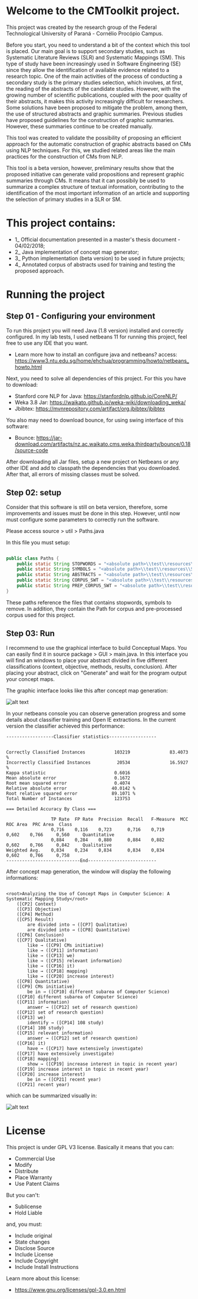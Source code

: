 # Welcome to the CMToolkit project.

This project was created by the research group of the Federal Technological University of Paraná - Cornélio Procópio Campus.


Before you start, you need to understand a bit of the context which this tool is placed. Our main goal is to support secondary studies, such as Systematic Literature Reviews (SLR) and Systematic Mappings (SM). This type of study have been increasingly used in Software Engineering (SE) since they allow
the identification of available evidence related to a research topic. One of the main activities of the process of conducting a secondary study is the primary studies selection, which involves, at first, the reading of the abstracts of the candidate studies. However, with the growing number of scientific publications, coupled with the poor quality of their abstracts, it makes this activity increasingly difficult for researchers. Some solutions have been proposed to mitigate the problem, among them, the use of structured abstracts and graphic summaries. Previous studies have proposed guidelines for the construction of graphic summaries. However, these summaries continue to be created manually. 

This tool was created to validate the possibility of proposing an efficient approach for the automatic construction of graphic abstracts based on CMs using NLP techniques. For this, we studied related areas like the main practices for the construction of CMs from NLP. 

This tool is a beta version, however, preliminary results show that the proposed initiative can generate valid propositions and represent graphic summaries through CMs. It means that it can possibily be used to summarize a complex structure of textual information, contributing to the identification of the most important information of an article and supporting the selection of primary studies in a SLR or SM. 


# This project contains:

- 1_ Official documentation presented in a master's thesis document - 04/02/2018;
- 2_ Java implementation of concept map generator;
- 3_ Python implementation (beta version) to be used in future projects;
- 4_ Annotated corpus of abstracts used for training and testing the proposed approach.

# Running the project

## Step 01 - Configuring your environment

To run this project you will need Java (1.8 version) installed and correctly configured. In my lab tests, I used netbeans 11 for running this project, feel free to use any IDE that you want.

- Learn more how to install an configure java and netbeans? access: 
https://www3.ntu.edu.sg/home/ehchua/programming/howto/netbeans_howto.html

Next, you need to solve all dependencies of this project. For this you have to download:

- Stanford core NLP for Java: https://stanfordnlp.github.io/CoreNLP/
- Weka 3.8 Jar: https://waikato.github.io/weka-wiki/downloading_weka/
- Jbibtex: https://mvnrepository.com/artifact/org.jbibtex/jbibtex
 
You also may need to download bounce, for using swing interface of this software:

- Bounce: https://jar-download.com/artifacts/nz.ac.waikato.cms.weka.thirdparty/bounce/0.18/source-code

After downloading all Jar files, setup a new project on Netbeans or any other IDE and add to classpath the dependencies that you downloaded. After that, all errors of missing classes must be solved.

## Step 02: setup

Consider that this software is still on beta version, therefore, some improvements and issues must be done in this step. However, until now must configure some parameters to correctly run the software. 

Please access source > util > Paths.java

In this file you must setup:
```Java

public class Paths {
    public static String STOPWORDS = "<absolute path>\\test\\resources\\Stopwords.txt";
    public static String SYMBOLS = "<absolute path>\\test\\resources\\Symbols.txt";
    public static String ABSTRACTS = "<absolute path>\\test\\resources\\abstracts";
    public static String CORPUS_SWT = "<absolute path>\\test\\resources\\Corpus\\SoftwareTest";
    public static String PREP_CORPUS_SWT = "<absolute path>\\test\\resources\\PreProcessedCorpus\\SoftwareTest";
}

```

These paths reference the files that contains stopwords, symbols to remove. In addition, they contain the Path for corpus and pre-processed corpus used for this project. 

## Step 03: Run

I recommend to use the graphical interface to build Conceptual Maps. You can easily find it in source package > GUI > main.java. In this interface you will find an windows to place your abstract divided in five different classifications (context, objective, methods, results, conclusion). After placing your abstract, click on "Generate" and wait for the program output your concept maps.

The graphic interface looks like this after concept map generation:

![alt text](https://github.com/csm-applications/CSM-CMtoolkit/blob/master/1_Documentation/CMGeneratorScreenshot.JPG)


In your netbeans console you can observe generation progress and some details about classifier training and Open IE extractions. In the current version the classifier achieved this performance:

```plaintext
------------------Classifier statistics------------------


Correctly Classified Instances           103219               83.4073 %
Incorrectly Classified Instances          20534               16.5927 %
Kappa statistic                          0.6016
Mean absolute error                      0.1672
Root mean squared error                  0.4074
Relative absolute error                 40.0142 %
Root relative squared error             89.1071 %
Total Number of Instances                123753     

=== Detailed Accuracy By Class ===

                 TP Rate  FP Rate  Precision  Recall   F-Measure  MCC      ROC Area  PRC Area  Class
                 0,716    0,116    0,723      0,716    0,719      0,602    0,766     0,560     Quantitative
                 0,884    0,284    0,880      0,884    0,882      0,602    0,766     0,842     Qualitative
Weighted Avg.    0,834    0,234    0,834      0,834    0,834      0,602    0,766     0,758     
----------------------------End--------------------------
```


After concept map generation, the window will display the following informations:
```plaintext

<root>Analyzing the Use of Concept Maps in Computer Science: A Systematic Mapping Study</root>
	([CP2] Context)
	([CP3] Objective)
	([CP4] Method)
	([CP5] Result)
		are divided into → ([CP7] Qualitative)
		are divided into → ([CP8] Quantitative)
	([CP6] Conclusion)
	([CP7] Qualitative)
		like → ([CP9] CMs initiative)
		like → ([CP11] information)
		like → ([CP13] we)
		like → ([CP15] relevant information)
		like → ([CP16] it)
		like → ([CP18] mapping)
		like → ([CP20] increase interest)
	([CP8] Quantitative)
	([CP9] CMs initiative)
		be in → ([CP10] different subarea of Computer Science)
	([CP10] different subarea of Computer Science)
	([CP11] information)
		answer → ([CP12] set of research question)
	([CP12] set of research question)
	([CP13] we)
		identify → ([CP14] 108 study)
	([CP14] 108 study)
	([CP15] relevant information)
		answer → ([CP12] set of research question)
	([CP16] it)
		have → ([CP17] have extensively investigate)
	([CP17] have extensively investigate)
	([CP18] mapping)
		show → ([CP19] increase interest in topic in recent year)
	([CP19] increase interest in topic in recent year)
	([CP20] increase interest)
		be in → ([CP21] recent year)
	([CP21] recent year)
```

which can be summarized visually in:

![alt text](https://github.com/csm-applications/CSM-CMtoolkit/blob/master/1_Documentation/GeneratedCMExample.jpg)


# License

This project is under GPL V3 license. Basically it means that you can:
- Commercial Use
- Modify
- Distribute
- Place Warranty
- Use Patent Claims

But you can't:
- Sublicense
- Hold Liable

and, you must:
- Include original
- State changes
- Disclose Source
- Include License
- Include Copyright
- Include Install Instructions

Learn more about this license:
- https://www.gnu.org/licenses/gpl-3.0.en.html